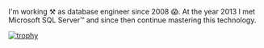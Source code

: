 I'm working ⚒ as database engineer since 2008 😱. At the year 2013 I met Microsoft SQL Server™ and since then continue mastering this technology.

[![trophy](https://github-profile-trophy.vercel.app/?username=dkultasev&theme=onedark)](https://github.com/ryo-ma/github-profile-trophy)

<!--
**dkultasev/dkultasev** is a ✨ _special_ ✨ repository because its `README.md` (this file) appears on your GitHub profile.

Here are some ideas to get you started:

- 🔭 I’m currently working on ...
- 🌱 I’m currently learning ...
- 👯 I’m looking to collaborate on ...
- 🤔 I’m looking for help with ...
- 💬 Ask me about ...
- 📫 How to reach me: ...
- 😄 Pronouns: ...
- ⚡ Fun fact: ...
-->

